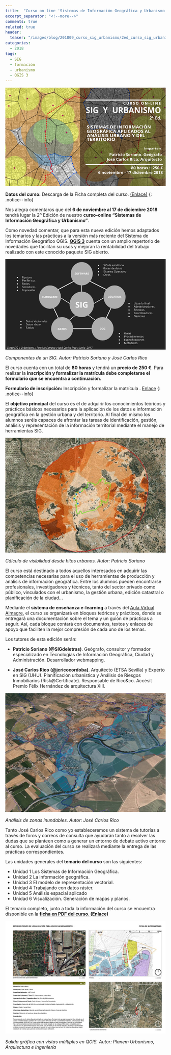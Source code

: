 ```yaml
---
title:  "Curso on-line 'Sistemas de Información Geográfica y Urbanismo' 2ª Edición"
excerpt_separator: "<!--more-->"
comments: true
related: true
header:
  teaser: "/images/blog/201809_curso_sig_urbanismo/2ed_curso_sig_urbanismo.png" 
categories: 
  - 2018
tags:
  - SIG
  - formación
  - urbanismo
  - QGIS 3
---
```


![Flayer Geowebinar](/images/blog/201809_curso_sig_urbanismo/2ed_curso_sig_urbanismo.png)

**Datos del curso:** Descarga de la Ficha completa del curso. [(Enlace)](/images/blog/201809_curso_sig_urbanismo/ficha_2ed_curso_sig_urbanismo_almagre_2018.pdf)
{: .notice--info}

Nos alegra comentaros que del **6 de noviembre al 17 de diciembre 2018** tendrá lugar la 2º Edición de nuestro **curso-online “Sistemas de Información Geográfica y Urbanismo”**.

Como novedad comentar, que para esta nueva edición hemos adaptados los temarios y las prácticas a la versión más reciente del Sistema de Información Geográfico QGIS. [**QGIS 3**](https://www.qgis.org/es/site/forusers/download.html) cuenta con un amplio repertorio de novedades que facilitan su usos y mejoran la rentabilidad del trabajo realizado con este conocido paquete SIG abierto.

![Componentes de un SIG](/images/blog/201809_curso_sig_urbanismo/sistema_sig.jpg)

*Componentes de un SIG. Autor: Patricio Soriano y José Carlos Rico*

El curso cuenta con un total de **80 horas**  y tendrá un **precio de 250 €**. Para realizar la **inscripción y formalizar la matrícula debe completarse el formulario que se encuentra a continuación.**

**Formulario de inscripción:** Inscripción y formalizar la matrícula . [Enlace](http://bit.ly/curso_sigurbanisno)
{: .notice--info}


El **objetivo principal** del curso es el de adquirir los conocimientos teóricos y prácticos básicos necesarios para la aplicación de los datos e información geográfica en la gestión urbana y del territorio. Al final del mismo los alumnos seréis capaces de afrontar las tareas de identificación, gestión, análisis y representación de la información territorial mediante el manejo de herramientas SIG. 

![Cálculo de visibilidad desde hitos urbanos](/images/blog/201809_curso_sig_urbanismo/visibilidad.jpg)

*Cálculo de visibilidad desde hitos urbanos. Autor: Patricio Soriano*

El curso está destinado a todos aquellos interesados en adquirir las competencias necesarias para el uso de herramientas de producción y análisis de información geográfica. Entre los alumnos pueden encontrarse  profesionales, investigadores y técnicos, tanto del sector privado como público, vinculados con el urbanismo, la gestión urbana, edición catastral o planificación de la ciudad...

Mediante el **sistema de enseñanza e-learning** a través del [Aula Virtual Almagre](http://www.almagre.es), el curso se organizará en bloques teóricos y prácticos, donde se entregará una documentación sobre el tema y un guión de prácticas a seguir. Así, cada bloque contará con documentos, textos y enlaces de apoyo que faciliten la mejor compresión de cada uno de los temas.

Los tutores de esta edición serán:

- **Patricio Soriano (@SIGdeletras)**. Geógrafo, consultor y formador especializado en Tecnologías de Información Geográfica, Ciudad y Administración. Desarrollador webmapping.

- **José Carlos Rico (@jcricocordoba)**. Arquitecto (ETSA Sevilla) y Experto en SIG (UHU). Planificación urbanística y Análisis de Riesgos Inmobiliarios (Risk@Certificate). Responsable de Rico&co. Accésit Premio Félix Hernández de arquitectura XIII.

![Análisis de zonas inundables. Autor: José Carlos Rico](/images/blog/201809_curso_sig_urbanismo/zonas_inundables_jc.jpg)

*Análisis de zonas inundables. Autor: José Carlos Rico*

Tanto José Carlos Rico como yo estableceremos un sistema de tutorías a través de foros y correos de consulta que ayudarán tanto a resolver las dudas que se planteen como a generar un entorno de debate activo entorno al curso. La evaluación del curso se realizará mediante la entrega de las prácticas correspondientes.

Las unidades generales del **temario del curso** son las siguientes:

- Unidad 1 Los Sistemas de Información Geográfica.
- Unidad 2 La información geográfica.
- Unidad 3 El modelo de representación vectorial.
- Unidad 4 Trabajando con datos ráster.
- Unidad 5 Análisis espacial aplicado
- Unidad 6 Visualización. Generación de mapas y planos.

El temario completo, junto a toda la información del curso se encuentra disponible en la [**ficha en PDF del curso. (Enlace)**](/images/blog/201809_curso_sig_urbanismo/ficha_2ed_curso_sig_urbanismo_almagre_2018.pdf)

![Salida gráfica con vistas múltiples en QGIS](/images/blog/201809_curso_sig_urbanismo/alternativas.jpg)

*Salida gráfica con vistas múltiples en QGIS. Autor: Planem Urbanismo, Arquiectura e Ingeniería*


